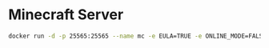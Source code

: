 # Minecraft Server

``` bash
docker run -d -p 25565:25565 --name mc -e EULA=TRUE -e ONLINE_MODE=FALSE itzg/minecraft-server
```

